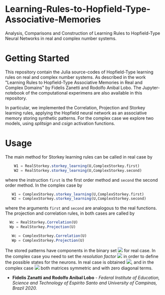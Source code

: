 # Learning-Rules-to-Hopfield-Type-Associative-Memories


Analysis, Comparisons and Construction of Learning Rules to Hopfield-Type Neural Networks in real and complex number systems. 

# Getting Started

This repository contain the Julia source-codes of Hopfield-Type learning rules on real and complex number systems. As described in the work "Learning Rules to Hopfield-Type Associative Memories in Real and Complex Domains" by Fidelis Zanetti and Rodolfo Anibal Lobo. The Jupyter-notebook of the computational experimens are also available in this repository.

In particular, we implemented the Correlation, Projection and Storkey learning rules, applying the Hopfield neural network as an associative memory storing synthetic patterns. For the complex case we explore two models, using *splitsign* and *csign* activation functions. 

# Usage

The main method for Storkey learning rules can be called in real case by
```julia
    W1 = RealStorkey.storkey_learning(U,ComplexStorkey.first)
    W2 = RealStorkey.storkey_learning(U,ComplexStorkey.second)
```
where the instruction ```first``` is the first order method and ```second``` the second order method. 
In the complex case by

 ```julia
    W1 = ComplexStorkey.storkey_learning(U,ComplexStorkey.first)
    W2 = ComplexStorkey.storkey_learning(U,ComplexStorkey.second)
 ```
 where the arguments ``` first ``` and ``` second ``` are analogous to the real functions.
 The projection and correlation rules, in both cases are called by
 
  ```julia
    Wc = RealStorkey.Correlation(U)
    Wp = RealStorkey.Projection(U)
 ```
 
 ```julia
    Wc = ComplexStorkey.Correlation(U)
    Wp = ComplexStorkey.Projection(U)
 ```
 The stored patterns have components in the binary set <img src="https://render.githubusercontent.com/render/math?math=%5C%7B%2B1%2C-1%5C%7D"> for real case. In the complex case you need to set the *resolution factor* <img src="https://render.githubusercontent.com/render/math?math=K"> in order to define the possible states for the neurons. In real case is obtained <img src="https://render.githubusercontent.com/render/math?math=W%20%5Cin%20%5Cmathbb%7BR%7D%5E%7BN%5Ctimes%20N%7D">, and in the complex case <img src="https://render.githubusercontent.com/render/math?math=W%20%5Cin%20%5Cmathbb%7BC%7D%5E%7BN%5Ctimes%20N%7D"> both matrices symmetric and with zero diagonal terms. 


- **Fidelis Zanatti and Rodolfo Anibal Lobo** - *Federal Institute of Education, Science and Technology of Espírito Santo and University of Campinas, Brazil 2020.*
